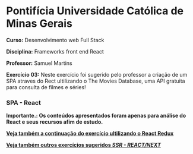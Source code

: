 # Pontifícia Universidade Católica de Minas Gerais

 **Curso:** Desenvolvimento web Full Stack
 
 **Disciplina:** Frameworks front end React
 
 **Professor:** Samuel Martins
 
 **Exercício 03:**  Neste exercício foi sugerido pelo professor a criação de um SPA atraves do Rect ultilizando o The Movies Database, uma API gratuita para consulta de filmes e séries!
 ### SPA - React
 **Importante.: Os conteúdos apresentados foram apenas para análise do React e seus recursos afim de estudo.**
 
 [**Veja também a continuação do exercício ultilizando o React Redux**](https://github.com/IgorMundim/movies-spa_04.git)
 
 [**Veja também outros exercícios sugeridos _SSR - REACT/NEXT_**](https://github.com/IgorMundim/react-next_movies-ssr.git)
